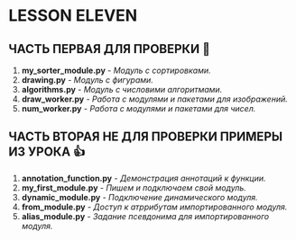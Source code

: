# LESSON ELEVEN
## ЧАСТЬ ПЕРВАЯ ДЛЯ ПРОВЕРКИ  :metal:
1. __my_sorter_module.py__    - _Модуль с сортировками._
2. __drawing.py__             - _Модуль с фигурами._
3. __algorithms.py__          - _Модуль с числовими алгоритмами._
4. __draw_worker.py__         - _Работа с модулями и пакетами для изображений._
5. __num_worker.py__          - _Работа с модулями и пакетами для чисел._

## ЧАСТЬ ВТОРАЯ НЕ ДЛЯ ПРОВЕРКИ ПРИМЕРЫ ИЗ УРОКА  :+1:
1. __annotation_function.py__ - _Демонстрация  аннотаций к функции._
2. __my_first_module.py__     - _Пишем и подключаем свой модуль._
3. __dynamic_module.py__      - _Подключение динамического модуля._
4. __from_module.py__         - _Доступ к атррибутам импортированного модуля._
5. __alias_module.py__        - _Задание псевдонима для импортированного модуля._